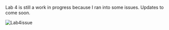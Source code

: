 Lab 4 is still a work in progress because I ran into some issues. Updates to come soon.

![Lab4issue](https://user-images.githubusercontent.com/78381533/155856874-53719935-70e4-4a81-8a56-8dac804dfaa1.png)
